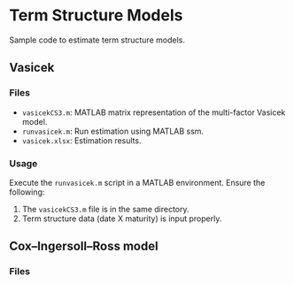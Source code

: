 # Term Structure Models

Sample code to estimate term structure models.

## Vasicek

### Files
- `vasicekCS3.m`: MATLAB matrix representation of the multi-factor Vasicek model.
- `runvasicek.m`: Run estimation using MATLAB ssm.
- `vasicek.xlsx`: Estimation results.

### Usage

Execute the `runvasicek.m` script in a MATLAB environment. Ensure the following:
1. The `vasicekCS3.m` file is in the same directory.
2. Term structure data (date X maturity) is input properly.

## Cox–Ingersoll–Ross model

### Files

